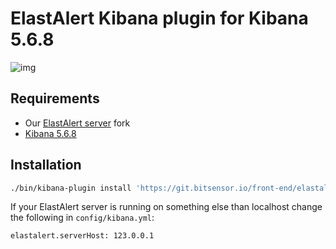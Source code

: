 # ElastAlert Kibana plugin for Kibana 5.6.8

![img](https://www.bitsensor.io/assets/img/screenshots/template.gif)

## Requirements
- Our [ElastAlert server](https://github.com/bitsensor/elastalert) fork
- [Kibana 5.6.8](https://www.elastic.co/downloads/past-releases/kibana-5-6-8)

## Installation
```bash
./bin/kibana-plugin install 'https://git.bitsensor.io/front-end/elastalert-kibana-plugin/builds/artifacts/5.6.8/raw/artifact/elastalert-kibana-plugin-latest.zip?job=build'
```

If your ElastAlert server is running on something else than localhost change the following in `config/kibana.yml`: 

```
elastalert.serverHost: 123.0.0.1
```
